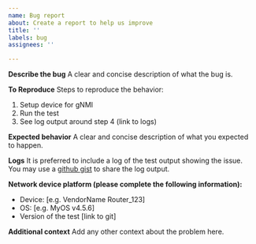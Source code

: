 ```yaml
---
name: Bug report
about: Create a report to help us improve
title: ''
labels: bug
assignees: ''

---
```


**Describe the bug**
A clear and concise description of what the bug is.

**To Reproduce**
Steps to reproduce the behavior:
1. Setup device for gNMI
2. Run the test
3. See log output around step 4 (link to logs)

**Expected behavior**
A clear and concise description of what you expected to happen.

**Logs**
It is preferred to include a log of the test output showing the issue.  You may use a [github gist](https://docs.github.com/en/get-started/writing-on-github/editing-and-sharing-content-with-gists/creating-gists) to share the log output.

**Network device platform (please complete the following information):**
 - Device: [e.g. VendorName Router_123]
 - OS: [e.g. MyOS v4.5.6]
 - Version of the test [link to git]

**Additional context**
Add any other context about the problem here.
